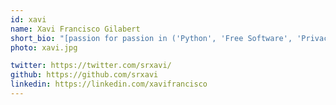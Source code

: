 ```yaml
---
id: xavi
name: Xavi Francisco Gilabert
short_bio: "[passion for passion in ('Python', 'Free Software', 'Privacy', 'Human Rights')]"
photo: xavi.jpg

twitter: https://twitter.com/srxavi/
github: https://github.com/srxavi
linkedin: https://linkedin.com/xavifrancisco
---
```

